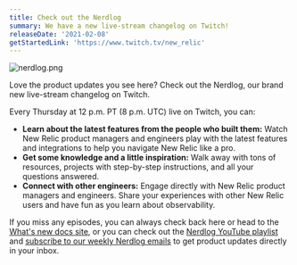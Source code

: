 ```yaml
---
title: Check out the Nerdlog
summary: We have a new live-stream changelog on Twitch!
releaseDate: '2021-02-08'
getStartedLink: 'https://www.twitch.tv/new_relic'
---
```


![nerdlog.png](/images/nerdlog_0.webp 'nerdlog.webp')

Love the product updates you see here? Check out the Nerdlog, our brand new live-stream changelog on Twitch.

Every Thursday at 12 p.m. PT (8 p.m. UTC) live on Twitch, you can:

- **Learn about the latest features from the people who built them:** Watch New Relic product managers and engineers play with the latest features and integrations to help you navigate New Relic like a pro.
- **Get some knowledge and a little inspiration:** Walk away with tons of resources, projects with step-by-step instructions, and all your questions answered.
- **Connect with other engineers:** Engage directly with New Relic product managers and engineers. Share your experiences with other New Relic users and have fun as you learn about observability.

If you miss any episodes, you can always check back here or head to the [What's new docs site](https://docs.newrelic.com/whats-new), or you can check out the [Nerdlog YouTube playlist](https://www.youtube.com/playlist?list=PLmhYj7Jl81JGOEHV7zUVfa_iGNyOfMGNh) and [subscribe to our weekly Nerdlog emails](https://developer.newrelic.com/nerdlog) to get product updates directly in your inbox.
